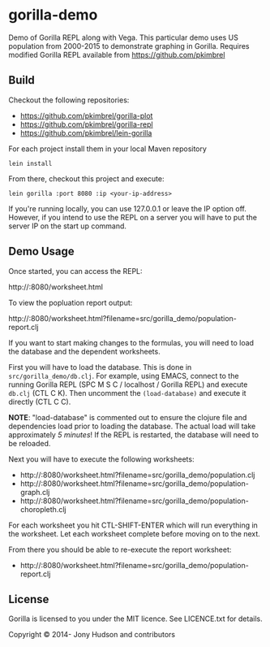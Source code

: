 # gorilla-demo

Demo of Gorilla REPL along with Vega.  This particular demo uses US population from 2000-2015 to demonstrate graphing in Gorilla.  Requires modified Gorilla REPL available from https://github.com/pkimbrel

## Build

Checkout the following repositories:
* https://github.com/pkimbrel/gorilla-plot
* https://github.com/pkimbrel/gorilla-repl
* https://github.com/pkimbrel/lein-gorilla

For each project install them in your local Maven repository

`lein install`

From there, checkout this project and execute:

`lein gorilla :port 8080 :ip <your-ip-address>`

If you're running locally, you can use 127.0.0.1 or leave the IP option off.  However, if you intend to use the REPL on a server you will have to put the server IP on the start up command.

## Demo Usage

Once started, you can access the REPL:

http://<your-address>:8080/worksheet.html

To view the popluation report output:

http://<your-address>:8080/worksheet.html?filename=src/gorilla_demo/population-report.clj

If you want to start making changes to the formulas, you will need to load the database and the dependent worksheets.

First you will have to load the database.  This is done in `src/gorilla_demo/db.clj`.  For example, using EMACS, connect to the running Gorilla REPL (SPC M S C / localhost / Gorilla REPL) and execute `db.clj` (CTL C K).  Then uncomment the `(load-database)` and execute it directly (CTL C C).

**NOTE**: "load-database" is commented out to ensure the clojure file and dependencies load prior to loading the database.  The actual load will take approximately *5 minutes*!  If the REPL is restarted, the database will need to be reloaded.

Next you will have to execute the following worksheets:

* http://<your-address>:8080/worksheet.html?filename=src/gorilla_demo/population.clj
* http://<your-address>:8080/worksheet.html?filename=src/gorilla_demo/population-graph.clj
* http://<your-address>:8080/worksheet.html?filename=src/gorilla_demo/population-choropleth.clj

For each worksheet you hit CTL-SHIFT-ENTER which will run everything in the worksheet.  Let each worksheet complete before moving on to the next.

From there you should be able to re-execute the report worksheet:

* http://<your-address>:8080/worksheet.html?filename=src/gorilla_demo/population-report.clj

## License

Gorilla is licensed to you under the MIT licence. See LICENCE.txt for details.

Copyright © 2014- Jony Hudson and contributors
